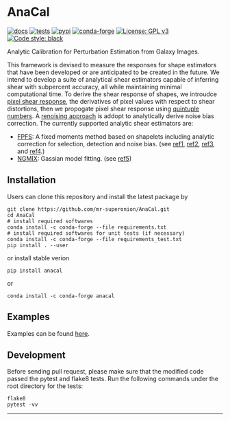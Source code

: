 # AnaCal
[![docs](https://readthedocs.org/projects/anacal/badge/?version=latest)](https://anacal.readthedocs.io/en/latest/?badge=latest)
[![tests](https://github.com/mr-superonion/AnaCal/actions/workflows/tests.yml/badge.svg)](https://github.com/mr-superonion/AnaCal/actions/workflows/tests.yml)
[![pypi](https://img.shields.io/pypi/v/anacal)](https://pypi.org/project/anacal/)
[![conda-forge](https://anaconda.org/conda-forge/anacal/badges/version.svg)](https://anaconda.org/conda-forge/anacal)
[![License: GPL v3](https://img.shields.io/badge/License-GPLv3-blue.svg)](https://www.gnu.org/licenses/gpl-3.0)
[![Code style: black](https://img.shields.io/badge/code%20style-black-000000.svg)](https://github.com/psf/black)

Analytic Calibration for Perturbation Estimation from Galaxy Images.

This framework is devised to measure the responses for shape estimators that
have been developed or are anticipated to be created in the future. We intend
to develop a suite of analytical shear estimators capable of inferring shear
with subpercent accuracy, all while maintaining minimal computational time. To
derive the shear response of shapes, we introudce [ pixel shear
response](https://ui.adsabs.harvard.edu/abs/2023MNRAS.521.4904L/abstract), the
derivatives of pixel values with respect to shear distortions, then we
propogate pixel shear response using [quintuple
numbers](https://ui.adsabs.harvard.edu/abs/2025arXiv250616607L/abstract). A
[renoising
approach](https://ui.adsabs.harvard.edu/abs/2025MNRAS.536.3663L/abstract) is
addopt to analytically derive noise bias correction. The currently supported
analytic shear estimators are:
+ [FPFS](https://github.com/mr-superonion/FPFS): A fixed moments method based
  on shapelets including analytic correction for selection, detection and noise
  bias. (see [ref1](https://ui.adsabs.harvard.edu/abs/2018MNRAS.481.4445L/abstract),
  [ref2](https://ui.adsabs.harvard.edu/abs/2022MNRAS.511.4850L/abstract),
  [ref3](https://ui.adsabs.harvard.edu/abs/2024MNRAS.52710388L/abstract),
  and [ref4](https://ui.adsabs.harvard.edu/abs/2025MNRAS.537..507P/abstract).)
+ [NGMIX](https://github.com/esheldon/ngmix): Gassian model fitting.
  (see [ref5](https://ui.adsabs.harvard.edu/abs/2025arXiv250616607L/abstract))

## Installation
Users can clone this repository and install the latest package by
```shell
git clone https://github.com/mr-superonion/AnaCal.git
cd AnaCal
# install required softwares
conda install -c conda-forge --file requirements.txt
# install required softwares for unit tests (if necessary)
conda install -c conda-forge --file requirements_test.txt
pip install . --user
```
or install stable verion
```
pip install anacal
```
or
```
conda install -c conda-forge anacal
```

## Examples
Examples can be found [here](https://github.com/mr-superonion/AnaCal/blob/main/examples/).

## Development

Before sending pull request, please make sure that the modified code passed the
pytest and flake8 tests. Run the following commands under the root directory
for the tests:

```shell
flake8
pytest -vv
```
----
